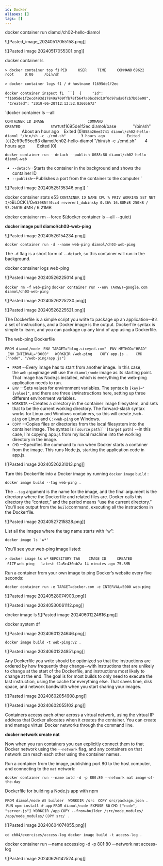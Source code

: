 ```yaml
---
id: Docker
aliases: []
tags: []
---
```


docker container run diamol/ch02-hello-diamol

![[Pasted_image_20240517055158.png]]

![[Pasted image 20240517055301.png]]

docker container ls

`> docker container top f1` `PID     USER     TIME     COMMAND` `69622   root     0:00     /bin/sh`

`> docker container logs f1` 
`/ # hostname` 
`f1695de1f2ec`

`docker container inspect f1
 ``[`    `{`         `"Id": "f1695de1f2ecd493d17849a709ffb78f5647a0bcd9d10f0d97ada0fcb7b05e98",`         `"Created": "2019-06-20T12:13:52.8360567Z"`

`docker container ls --all

`CONTAINER ID IMAGE                    COMMAND                     CREATED              STATUS`f1695de1f2ec diamol/base              "/bin/sh"                   About an hour ago    Exited (0)`858a26ee2741 diamol/ch02-hello-diamol "/bin/sh -c ./cmd.sh"       3 hours ago          Exited (0)`2cff9e95ce83 diamol/ch02-hello-diamol "/bin/sh -c ./cmd.sh"       4 hours ago          Exited (0)

`docker container run --detach --publish 8088:80 diamol/ch02-hello- diamol-web`

- `--detach`--Starts the container in the background and shows the container ID
- `--publish`--Publishes a port from the container to the computer
  `

![[Pasted image 20240525135346.png]]
`

docker container stats e53
`CONTAINER ID NAME CPU % PRIV WORKING SET NET I/O`BLOCK I/O`e53085ff0cc4 reverent_dubinsky 0.36% 16.88MiB 250kB / 53.2kB`19.4MB / 6.21MB

docker container rm --force $(docker container ls --all --quiet)

**docker image pull diamol/ch03-web-ping**

![[Pasted image 20240526154234.png]]

`docker container run -d --name web-ping diamol/ch03-web-ping`

The `-d` flag is a short form of `--detach`, so this container will run in the background.

docker container logs web-ping

![[Pasted image 20240526225014.png]]

`docker rm -f web-ping` `docker container run --env TARGET=google.com diamol/ch03-web-ping`

![[Pasted image 20240526225230.png]]

![[Pasted image 20240526225521.png]]

The Dockerfile is a simple script you write to package up an application--it’s a set of instructions, and a Docker image is the output. Dockerfile syntax is simple to learn, and you can package up any kind of app using a Dockerfile.

The web-ping Dockerfile

`FROM diamol/node` 
 `ENV TARGET="blog.sixeyed.com"`
  `ENV METHOD="HEAD"` 
  `ENV INTERVAL="3000"
  WORKDIR /web-ping` `
  COPY app.js .` `
  CMD ["node", "/web-ping/app.js"]`

- `FROM` --Every image has to start from another image. In this case, the `web-ping`image will use the `diamol/node` image as its starting point. That image has Node.js installed, which is everything the web-ping application needs to run.
- `ENV` --Sets values for environment variables. The syntax is `[key]="[value]"`, and there are three `ENV`instructions here, setting up three different environment variables.
- `WORKDIR` --Creates a directory in the container image filesystem, and sets that to be the current working directory. The forward-slash syntax works for Linux and Windows containers, so this will create `/web-ping` on Linux and `C:\web-ping` on Windows.
- `COPY` --Copies files or directories from the local filesystem into the container image. The syntax is `[source` `path]``[target` `path]` --in this case, I’m copying app.js from my local machine into the working directory in the image.
- `CMD` --Specifies the command to run when Docker starts a container from the image. This runs Node.js, starting the application code in app.js.

![[Pasted image 20240526231013.png]]

Turn this Dockerfile into a Docker image by running `docker` `image` `build` :

`docker image build --tag web-ping .`

The `--tag` argument is the name for the image, and the final argument is the directory where the Dockerfile and related files are. Docker calls this directory the “context,” and the period means “use the current directory.” You’ll see output from the `build`command, executing all the instructions in the Dockerfile.

![[Pasted image 20240527215828.png]]

List all the images where the tag name starts with “w”:

`docker image ls 'w*'`

You’ll see your web-ping image listed:

`> docker image ls w*` `REPOSITORY TAG    IMAGE ID     CREATED        SIZE` `web-ping   latest f2a5c430ab2a 14 minutes ago 75.3MB`

Run a container from your own image to ping Docker’s website every five seconds:

`docker container run -e TARGET=docker.com -e INTERVAL=5000 web-ping`

![[Pasted image 20240528074903.png]]

![[Pasted image 20240530061112.png]]

docker image ls
![[Pasted image 20240601224616.png]]

docker system df

![[Pasted image 20240601224646.png]]

`docker image build -t web-ping:v2 .`

![[Pasted image 20240601224851.png]]

Any Dockerfile you write should be optimized so that the instructions are ordered by how frequently they change--with instructions that are unlikely to change at the start of the Dockerfile, and instructions most likely to change at the end. The goal is for most builds to only need to execute the last instruction, using the cache for everything else. That saves time, disk space, and network bandwidth when you start sharing your images.

![[Pasted image 20240602054908.png]]

![[Pasted image 20240602055102.png]]

Containers access each other across a virtual network, using the virtual IP address that Docker allocates when it creates the container. You can create and manage virtual Docker networks through the command line.

**docker network create nat**

Now when you run containers you can explicitly connect them to that Docker network using the `--network` flag, and any containers on that network can reach each other using the container names.

Run a container from the image, publishing port 80 to the host computer, and connecting to the `nat` network:

`docker container run --name iotd -d -p 800:80 --network nat image-of-the-day`

Dockerfile for building a Node.js app with npm

`FROM diamol/node AS builder`  
 `WORKDIR /src` 
 `COPY src/package.json .`  
 `RUN npm install`  `# app` `FROM diamol/node`  `EXPOSE 80` `CMD ["node", "server.js"]`  `WORKDIR /app` `COPY --from=builder /src/node_modules/ /app/node_modules/` `COPY src/ .`

![[Pasted image 20240604074055.png]]

`cd ch04/exercises/access-log` 
`docker image build -t access-log .`

docker container run --name accesslog -d -p 801:80 --network nat access-log

![[Pasted image 20240626142524.png]]

